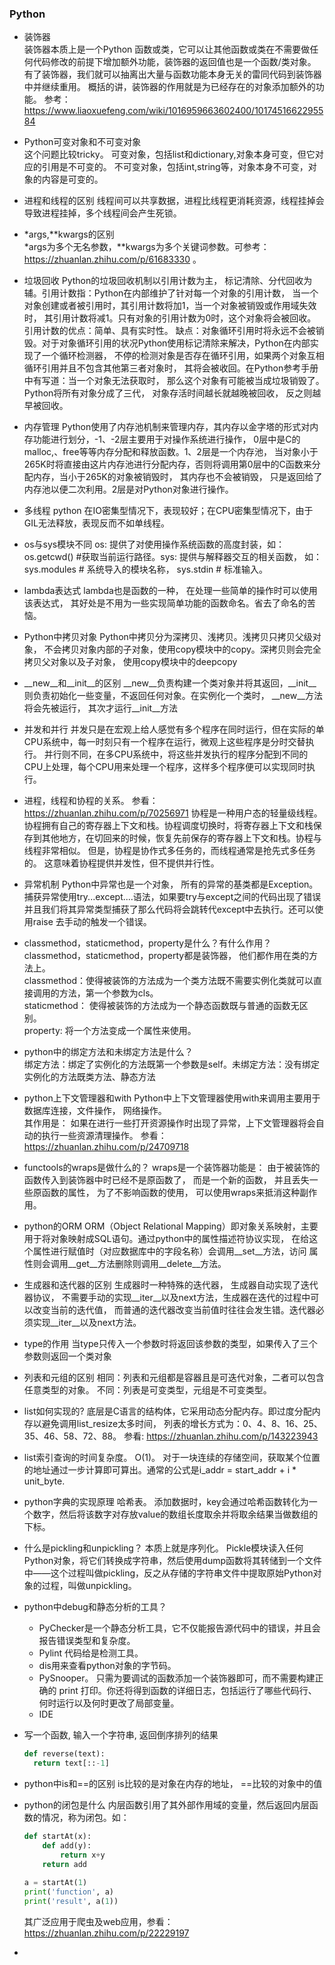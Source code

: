 
### Python
* 装饰器   
  装饰器本质上是一个Python 函数或类，它可以让其他函数或类在不需要做任何代码修改的前提下增加额外功能，装饰器的返回值也是一个函数/类对象。 有了装饰器，我们就可以抽离出大量与函数功能本身无关的雷同代码到装饰器中并继续重用。 概括的讲，装饰器的作用就是为已经存在的对象添加额外的功能。 参考： https://www.liaoxuefeng.com/wiki/1016959663602400/1017451662295584  
 
* Python可变对象和不可变对象   
  这个问题比较tricky。 可变对象，包括list和dictionary,对象本身可变，但它对应的引用是不可变的。 不可变对象，包括int,string等，对象本身不可变，对象的内容是可变的。

* 进程和线程的区别 
  线程间可以共享数据，进程比线程更消耗资源，线程挂掉会导致进程挂掉，多个线程间会产生死锁。

* *args,**kwargs的区别  
  *args为多个无名参数，**kwargs为多个关键词参数。可参考：https://zhuanlan.zhihu.com/p/61683330 。

* 垃圾回收 
  Python的垃圾回收机制以引用计数为主， 标记清除、分代回收为辅。引用计数指：Python在内部维护了针对每一个对象的引用计数， 当一个对象创建或者被引用时，其引用计数将加1，当一个对象被销毁或作用域失效时， 其引用计数将减1。只有对象的引用计数为0时，这个对象将会被回收。引用计数的优点：简单、具有实时性。 缺点：对象循环引用时将永远不会被销毁。对于对象循环引用的状况Python使用标记清除来解决，Python在内部实现了一个循环检测器， 不停的检测对象是否存在循环引用，如果两个对象互相循环引用并且不包含其他第三者对象时， 其将会被收回。在Python参考手册中有写道：当一个对象无法获取时， 那么这个对象有可能被当成垃圾销毁了。Python将所有对象分成了三代， 对象存活时间越长就越晚被回收， 反之则越早被回收。

* 内存管理 
  Python使用了内存池机制来管理内存，其内存以金字塔的形式对内存功能进行划分，-1、-2层主要用于对操作系统进行操作， 0层中是C的malloc,、free等等内存分配和释放函数。1、2层是一个内存池， 当对象小于265K时将直接由这片内存池进行分配内存，否则将调用第0层中的C函数来分配内存，当小于265K的对象被销毁时， 其内存也不会被销毁， 只是返回给了内存池以便二次利用。2层是对Python对象进行操作。

* 多线程 
  python 在IO密集型情况下，表现较好；在CPU密集型情况下，由于GIL无法释放，表现反而不如单线程。

* os与sys模块不同
  os: 提供了对使用操作系统函数的高度封装，如：os.getcwd() #获取当前运行路径。sys: 提供与解释器交互的相关函数， 如：sys.modules # 系统导入的模块名称， sys.stdin # 标准输入。

* lambda表达式 
  lambda也是函数的一种， 在处理一些简单的操作时可以使用该表达式， 其好处是不用为一些实现简单功能的函数命名。省去了命名的苦恼。

* Python中拷贝对象 
  Python中拷贝分为深拷贝、浅拷贝。浅拷贝只拷贝父级对象， 不会拷贝对象内部的子对象，使用copy模块中的copy。深拷贝则会完全拷贝父对象以及子对象， 使用copy模块中的deepcopy

* __new__和__init__的区别 
  __new__负责构建一个类对象并将其返回，__init__则负责初始化一些变量，不返回任何对象。在实例化一个类时， __new__方法将会先被运行， 其次才运行__init__方法

* 并发和并行 
  并发只是在宏观上给人感觉有多个程序在同时运行，但在实际的单CPU系统中，每一时刻只有一个程序在运行，微观上这些程序是分时交替执行。 并行则不同，在多CPU系统中，将这些并发执行的程序分配到不同的CPU上处理，每个CPU用来处理一个程序，这样多个程序便可以实现同时执行。

* 进程，线程和协程的关系。 
  参看： https://zhuanlan.zhihu.com/p/70256971 协程是一种用户态的轻量级线程。 协程拥有自己的寄存器上下文和栈。协程调度切换时，将寄存器上下文和栈保存到其他地方，在切回来的时候，恢复先前保存的寄存器上下文和栈。协程与线程非常相似。 但是，协程是协作式多任务的，而线程通常是抢先式多任务的。 这意味着协程提供并发性，但不提供并行性。

* 异常机制 
  Python中异常也是一个对象， 所有的异常的基类都是Exception。捕获异常使用try...except....语法，如果要try与except之间的代码出现了错误并且我们将其异常类型捕获了那么代码将会跳转代except中去执行。还可以使用raise 去手动的触发一个错误。

* classmethod，staticmethod，property是什么？有什么作用？  
  classmethod，staticmethod，property都是装饰器， 他们都作用在类的方法上。  
  classmethod：使得被装饰的方法成为一个类方法既不需要实例化类就可以直接调用的方法，第一个参数为cls。  
  staticmethod： 使得被装饰的方法成为一个静态函数既与普通的函数无区别。  
  property: 将一个方法变成一个属性来使用。 
  
* python中的绑定方法和未绑定方法是什么？  
  绑定方法：绑定了实例化的方法既第一个参数是self。未绑定方法：没有绑定实例化的方法既类方法、静态方法  
  
* python上下文管理器和with 
  Python中上下文管理器使用with来调用主要用于数据库连接，文件操作， 网络操作。  
  其作用是： 如果在进行一些打开资源操作时出现了异常，上下文管理器将会自动的执行一些资源清理操作。 
  参看： https://zhuanlan.zhihu.com/p/24709718
  
* functools的wraps是做什么的？ 
  wraps是一个装饰器功能是： 由于被装饰的函数传入到装饰器中时已经不是原函数了， 而是一个新的函数， 并且丢失一些原函数的属性， 为了不影响函数的使用， 可以使用wraps来抵消这种副作用。
  
* python的ORM
  ORM（Object Relational Mapping）即对象关系映射，主要用于将对象映射成SQL语句。通过python中的属性描述符协议实现， 在给这个属性进行赋值时（对应数据库中的字段名称）会调用__set__方法，访问  属性则会调用__get__方法删除则调用__delete__方法。
  
* 生成器和迭代器的区别
  生成器时一种特殊的迭代器， 生成器自动实现了迭代器协议， 不需要手动的实现__iter__以及next方法，生成器在迭代的过程中可以改变当前的迭代值， 而普通的迭代器改变当前值时往往会发生错。迭代器必须实现__iter__以及next方法。
  
* type的作用
  当type只传入一个参数时将返回该参数的类型，如果传入了三个参数则返回一个类对象
  
* 列表和元组的区别
  相同：列表和元组都是容器且是可迭代对象，二者可以包含任意类型的对象。
  不同：列表是可变类型，元组是不可变类型。
  
* list如何实现的?
  底层是C语言的结构体，它采用动态分配内存。即过度分配内存以避免调用list_resize太多时间， 列表的增长方式为：0、4、8、16、25、35、46、58、72、88。 参看: https://zhuanlan.zhihu.com/p/143223943

* list索引查询的时间复杂度。
  O(1)。 对于一块连续的存储空间，获取某个位置的地址通过一步计算即可算出。通常的公式是i_addr = start_addr + i * unit_byte.
  
* python字典的实现原理
  哈希表。 添加数据时，key会通过哈希函数转化为一个数字，然后将该数字对存放value的数组长度取余并将取余结果当做数组的下标。
  
* 什么是pickling和unpickling？
  本质上就是序列化。 Pickle模块读入任何Python对象，将它们转换成字符串，然后使用dump函数将其转储到一个文件中——这个过程叫做pickling，反之从存储的字符串文件中提取原始Python对象的过程，叫做unpickling。  

* python中debug和静态分析的工具？
  * PyChecker是一个静态分析工具，它不仅能报告源代码中的错误，并且会报告错误类型和复杂度。
  * Pylint 代码给是检测工具。
  * dis用来查看python对象的字节码。
  * PySnooper。 只需为要调试的函数添加一个装饰器即可，而不需要构建正确的 print 打印。你还将得到函数的详细日志，包括运行了哪些代码行、何时运行以及何时更改了局部变量。 
  * IDE

* 写一个函数, 输入一个字符串, 返回倒序排列的结果
  ```python
  def reverse(text):
    return text[::-1]
  ```

* python中is和==的区别
  is比较的是对象在内存的地址， ==比较的对象中的值
  
* python的闭包是什么
  内层函数引用了其外部作用域的变量，然后返回内层函数的情况，称为闭包。如：
  ```python
  def startAt(x):
      def add(y):
          return x+y
      return add
      
  a = startAt(1)
  print('function', a)
  print('result', a(1))
  ```
  其广泛应用于爬虫及web应用，参看： https://zhuanlan.zhihu.com/p/22229197
  
*   
